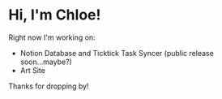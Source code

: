 # Hi, I'm Chloe!

Right now I'm working on: 

- Notion Database and Ticktick Task Syncer (public release soon...maybe?)
- Art Site

Thanks for dropping by!
